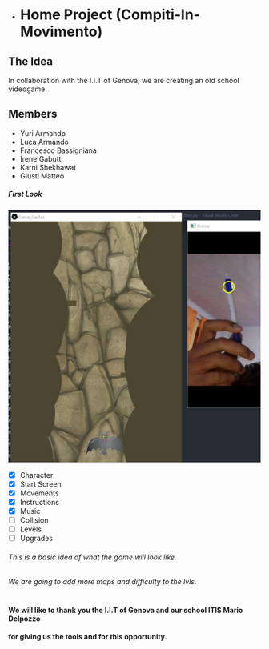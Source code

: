 * # Home Project (Compiti-In-Movimento)

## The Idea 

In collaboration with the I.I.T of Genova, we are creating an old school videogame. 


## Members 
* Yuri Armando
* Luca Armando
* Francesco Bassigniana
* Irene Gabutti
* Karni Shekhawat
* Giusti Matteo
##### First Look
![](https://github.com/francescoBassi2002/Caritas/blob/master/IMG/gameShot.jpg)
- [x] Character
- [x] Start Screen
- [x] Movements
- [x] Instructions
- [x] Music
- [ ] Collision
- [ ] Levels
- [ ] Upgrades
 
###### This is a basic idea of what the game will look like.
###### We are going to add more maps and difficulty to the lvls. 


#
#### We will like to thank you the I.I.T of Genova and our school ITIS Mario Delpozzo 
#### for giving us the tools and for this opportunity. 

